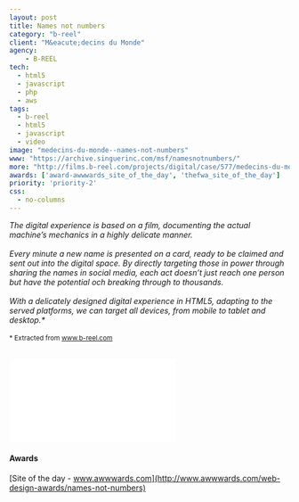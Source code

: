 ```yaml
---
layout: post
title: Names not numbers
category: "b-reel"
client: "M&eacute;decins du Monde"
agency:
    - B-REEL
tech:
  - html5
  - javascript
  - php
  - aws
tags:
  - b-reel
  - html5
  - javascript
  - video
image: "medecins-du-monde--names-not-numbers"
www: "https://archive.singuerinc.com/msf/namesnotnumbers/"
more: "http://films.b-reel.com/projects/digital/case/577/medecins-du-monde"
awards: ['award-awwwards_site_of_the_day', 'thefwa_site_of_the_day']
priority: 'priority-2'
css: 
  - no-columns
---
```


_The digital experience is based on a film, documenting the actual machine’s mechanics in a highly delicate manner.
<br/><br/>
Every minute a new name is presented on a card, ready to be claimed and sent out into the digital space. By directly targeting those in power through sharing the names in social media, each act doesn’t just reach one person but have the potential och breaking through to thousands.
<br/><br/>
With a delicately designed digital experience in HTML5, adapting to the served platforms, we can target all devices, from mobile to tablet and desktop.\*_
<br/><br/>
<small>* Extracted from <a href="http://www.b-reelfilms.com/projects/digital/case/577/medecins-du-monde/" target="_blank">www.b-reel.com</a></small>
<br/><br/>
<div class="video-wrapper">
<iframe src="//player.vimeo.com/video/89640595?title=0&amp;byline=0&amp;portrait=0" frameborder="0" webkitallowfullscreen mozallowfullscreen allowfullscreen></iframe>
</div>

#### Awards ####
[Site of the day - www.awwwards.com](http://www.awwwards.com/web-design-awards/names-not-numbers)
